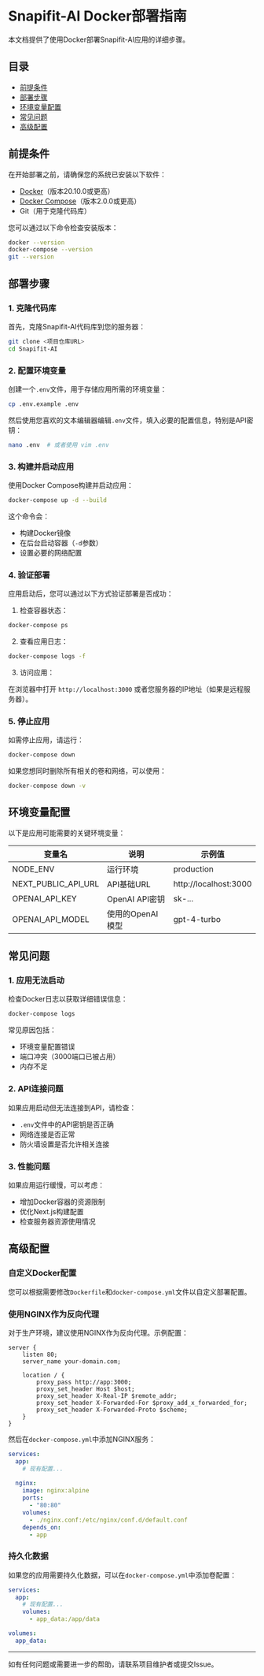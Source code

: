 # Snapifit-AI Docker部署指南

本文档提供了使用Docker部署Snapifit-AI应用的详细步骤。

## 目录

- [前提条件](#前提条件)
- [部署步骤](#部署步骤)
- [环境变量配置](#环境变量配置)
- [常见问题](#常见问题)
- [高级配置](#高级配置)

## 前提条件

在开始部署之前，请确保您的系统已安装以下软件：

- [Docker](https://docs.docker.com/get-docker/)（版本20.10.0或更高）
- [Docker Compose](https://docs.docker.com/compose/install/)（版本2.0.0或更高）
- Git（用于克隆代码库）

您可以通过以下命令检查安装版本：

```bash
docker --version
docker-compose --version
git --version
```

## 部署步骤

### 1. 克隆代码库

首先，克隆Snapifit-AI代码库到您的服务器：

```bash
git clone <项目仓库URL>
cd Snapifit-AI
```

### 2. 配置环境变量

创建一个`.env`文件，用于存储应用所需的环境变量：

```bash
cp .env.example .env
```

然后使用您喜欢的文本编辑器编辑`.env`文件，填入必要的配置信息，特别是API密钥：

```bash
nano .env  # 或者使用 vim .env
```

### 3. 构建并启动应用

使用Docker Compose构建并启动应用：

```bash
docker-compose up -d --build
```

这个命令会：
- 构建Docker镜像
- 在后台启动容器（`-d`参数）
- 设置必要的网络配置

### 4. 验证部署

应用启动后，您可以通过以下方式验证部署是否成功：

1. 检查容器状态：

```bash
docker-compose ps
```

2. 查看应用日志：

```bash
docker-compose logs -f
```

3. 访问应用：

在浏览器中打开 `http://localhost:3000` 或者您服务器的IP地址（如果是远程服务器）。

### 5. 停止应用

如需停止应用，请运行：

```bash
docker-compose down
```

如果您想同时删除所有相关的卷和网络，可以使用：

```bash
docker-compose down -v
```

## 环境变量配置

以下是应用可能需要的关键环境变量：

| 变量名 | 说明 | 示例值 |
|--------|------|--------|
| NODE_ENV | 运行环境 | production |
| NEXT_PUBLIC_API_URL | API基础URL | http://localhost:3000 |
| OPENAI_API_KEY | OpenAI API密钥 | sk-... |
| OPENAI_API_MODEL | 使用的OpenAI模型 | gpt-4-turbo |

## 常见问题

### 1. 应用无法启动

检查Docker日志以获取详细错误信息：

```bash
docker-compose logs
```

常见原因包括：
- 环境变量配置错误
- 端口冲突（3000端口已被占用）
- 内存不足

### 2. API连接问题

如果应用启动但无法连接到API，请检查：
- `.env`文件中的API密钥是否正确
- 网络连接是否正常
- 防火墙设置是否允许相关连接

### 3. 性能问题

如果应用运行缓慢，可以考虑：
- 增加Docker容器的资源限制
- 优化Next.js构建配置
- 检查服务器资源使用情况

## 高级配置

### 自定义Docker配置

您可以根据需要修改`Dockerfile`和`docker-compose.yml`文件以自定义部署配置。

### 使用NGINX作为反向代理

对于生产环境，建议使用NGINX作为反向代理。示例配置：

```nginx
server {
    listen 80;
    server_name your-domain.com;

    location / {
        proxy_pass http://app:3000;
        proxy_set_header Host $host;
        proxy_set_header X-Real-IP $remote_addr;
        proxy_set_header X-Forwarded-For $proxy_add_x_forwarded_for;
        proxy_set_header X-Forwarded-Proto $scheme;
    }
}
```

然后在`docker-compose.yml`中添加NGINX服务：

```yaml
services:
  app:
    # 现有配置...
  
  nginx:
    image: nginx:alpine
    ports:
      - "80:80"
    volumes:
      - ./nginx.conf:/etc/nginx/conf.d/default.conf
    depends_on:
      - app
```

### 持久化数据

如果您的应用需要持久化数据，可以在`docker-compose.yml`中添加卷配置：

```yaml
services:
  app:
    # 现有配置...
    volumes:
      - app_data:/app/data

volumes:
  app_data:
```

---

如有任何问题或需要进一步的帮助，请联系项目维护者或提交Issue。 